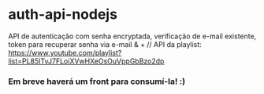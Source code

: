 # auth-api-nodejs
API de autenticação com senha encryptada, verificação de e-mail existente, token para recuperar senha via e-mail &amp; + // API da playlist: https://www.youtube.com/playlist?list=PL85ITvJ7FLoiXVwHXeOsOuVppGbBzo2dp <br>

### Em breve haverá um front para consumí-la! :)
